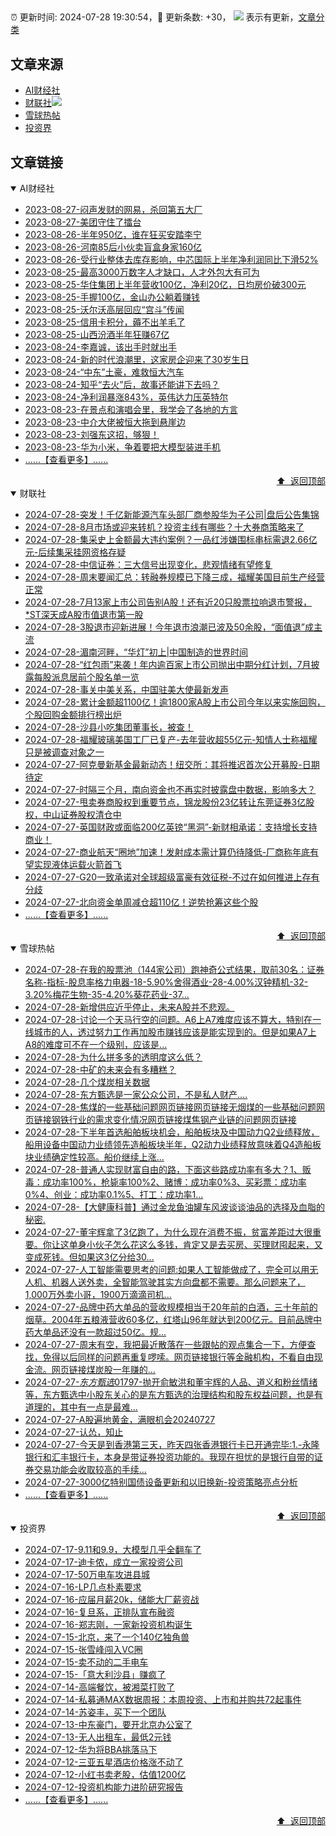 ##

:alarm_clock: 更新时间: 2024-07-28 19:30:54，:rocket: 更新条数: +30， ![](/assets/dot.png) 表示有更新，[文章分类](/TAGS.md)

## 文章来源

- [AI财经社](#ai财经社)  
- [财联社](#财联社)![](/assets/dot.png)   
- [雪球热帖](#雪球热帖)  
- [投资界](#投资界)  

## 文章链接

<details open>
<summary id="ai财经社">
 AI财经社
</summary>


- [2023-08-27-闷声发财的网易，杀回第五大厂](https://www.aicaijing.com.cn/article/18610)  
- [2023-08-27-美团守住了擂台](https://www.aicaijing.com.cn/article/18611)  
- [2023-08-26-半年950亿，谁在狂买安踏李宁](https://www.aicaijing.com.cn/article/18607)  
- [2023-08-26-河南85后小伙卖盲盒身家160亿](https://www.aicaijing.com.cn/article/18608)  
- [2023-08-26-受行业整体去库存影响，中芯国际上半年净利润同比下滑52%](https://www.aicaijing.com.cn/article/18609)  
- [2023-08-25-最高3000万数字人才缺口，人才外包大有可为](https://www.aicaijing.com.cn/article/18601)  
- [2023-08-25-华住集团上半年营收100亿，净利20亿，日均房价破300元](https://www.aicaijing.com.cn/article/18602)  
- [2023-08-25-手握100亿，金山办公躺着赚钱](https://www.aicaijing.com.cn/article/18603)  
- [2023-08-25-沃尔沃高层回应“宫斗”传闻](https://www.aicaijing.com.cn/article/18604)  
- [2023-08-25-信用卡积分，薅不出羊毛了](https://www.aicaijing.com.cn/article/18605)  
- [2023-08-25-山西汾酒半年狂赚67亿](https://www.aicaijing.com.cn/article/18606)  
- [2023-08-24-李嘉诚，该出手时就出手](https://www.aicaijing.com.cn/article/18596)  
- [2023-08-24-新的时代浪潮里，这家房企迎来了30岁生日](https://www.aicaijing.com.cn/article/18597)  
- [2023-08-24-“中东”土豪，难救恒大汽车](https://www.aicaijing.com.cn/article/18598)  
- [2023-08-24-知乎“去火”后，故事还能讲下去吗？](https://www.aicaijing.com.cn/article/18599)  
- [2023-08-24-净利润暴涨843%，英伟达力压英特尔](https://www.aicaijing.com.cn/article/18600)  
- [2023-08-23-在景点和演唱会里，我学会了各地的方言](https://www.aicaijing.com.cn/article/18591)  
- [2023-08-23-中介大佬被恒大拖到悬崖边](https://www.aicaijing.com.cn/article/18592)  
- [2023-08-23-刘强东这招，够狠！](https://www.aicaijing.com.cn/article/18593)  
- [2023-08-23-华为小米，争着要把大模型装进手机](https://www.aicaijing.com.cn/article/18594)  
- [......【查看更多】......](/details/AI财经社.md)

<div align="right"><a href="#文章来源">⬆ &nbsp;返回顶部</a></div>
</details>

<details open>
<summary id="财联社">
 财联社
</summary>


- [2024-07-28-突发！千亿新能源汽车头部厂商参股华为子公司|盘后公告集锦](https://www.cls.cn/detail/1746451)  
- [2024-07-28-8月市场或迎来转机？投资主线有哪些？十大券商策略来了](https://www.cls.cn/detail/1746442)  
- [2024-07-28-集采史上金额最大违约案例？一品红涉嫌围标串标需退2.66亿元-后续集采挂网资格存疑](https://www.cls.cn/detail/1746439)  
- [2024-07-28-中信证券：三大信号出现变化，悲观情绪有望修复](https://www.cls.cn/detail/1746394)  
- [2024-07-28-周末要闻汇总：转融券规模已下降三成，福耀美国目前生产经营正常](https://www.cls.cn/detail/1746387)  
- [2024-07-28-7月13家上市公司告别A股！还有近20只股票拉响退市警报，*ST深天成A股市值退市第一股](https://www.cls.cn/detail/1746274)  
- [2024-07-28-3股退市迎新进展！今年退市浪潮已波及50余股，“面值退”成主流](https://www.cls.cn/detail/1745647)  
- [2024-07-28-湄南河畔，“华灯”初上|中国制造的世界时间](https://www.cls.cn/detail/1746323)  
- [2024-07-28-“红包雨”来袭！年内逾百家上市公司抛出中期分红计划，7月披露每股派息居前个股名单一览](https://www.cls.cn/detail/1745455)  
- [2024-07-28-事关中美关系，中国驻美大使最新发声](https://www.cls.cn/detail/1746330)  
- [2024-07-28-累计金额超1100亿！逾1800家A股上市公司今年以来实施回购，个股回购金额排行榜出炉](https://www.cls.cn/detail/1745202)  
- [2024-07-28-沙县小吃集团董事长，被查！](https://www.cls.cn/detail/1746409)  
- [2024-07-28-福耀玻璃美国工厂已复产-去年营收超55亿元-知情人士称福耀只是被调查对象之一](https://www.cls.cn/detail/1746422)  
- [2024-07-27-阿克曼新基金最新动态！纽交所：其将推迟首次公开募股-日期待定](https://www.cls.cn/detail/1746087)  
- [2024-07-27-时隔三个月，南向资金也不再实时披露盘中数据，影响多大？](https://www.cls.cn/detail/1746081)  
- [2024-07-27-甩卖券商股权到重要节点，锦龙股份23亿转让东莞证券3亿股权，中山证券股权清仓中](https://www.cls.cn/detail/1746088)  
- [2024-07-27-英国财政或面临200亿英镑“黑洞”-新财相承诺：支持增长支持商业！](https://www.cls.cn/detail/1746114)  
- [2024-07-27-商业航天“圈地”加速！发射成本需计算仍待降低-厂商称年底有望实现液体运载火箭首飞](https://www.cls.cn/detail/1746179)  
- [2024-07-27-G20一致承诺对全球超级富豪有效征税-不过在如何推进上存有分歧](https://www.cls.cn/detail/1746156)  
- [2024-07-27-北向资金单周减仓超110亿！逆势抢筹这些个股](https://www.cls.cn/detail/1746244)  
- [......【查看更多】......](/details/财联社.md)

<div align="right"><a href="#文章来源">⬆ &nbsp;返回顶部</a></div>
</details>

<details open>
<summary id="雪球热帖">
 雪球热帖
</summary>


- [2024-07-28-在我的股票池（144家公司）跑神奇公式结果，取前30名：证券名称-指标-股息率格力电器-18-5.90%舍得酒业-28-4.00%汉钟精机-32-3.20%梅花生物-35-4.20%葵花药业-37...](https://xueqiu.com/1193805304/299055304)  
- [2024-07-28-新增供应近乎停止，未来A股并不悲观。](https://xueqiu.com/1910783512/299040367)  
- [2024-07-28-讨论一个天马行空的问题。A6上A7难度应该不算大，特别在一线城市的人，透过努力工作再加股市赚钱应该是能实现到的。但是如果A7上A8的难度可不在一个级别，应该是...](https://xueqiu.com/4852078852/299046657)  
- [2024-07-28-为什么拼多多的透明度这么低？](https://xueqiu.com/1803026560/299052123)  
- [2024-07-28-中矿的未来会有多糟糕？](https://xueqiu.com/3921202611/299035822)  
- [2024-07-28-几个煤炭相关数据](https://xueqiu.com/6014436876/299036463)  
- [2024-07-28-东方甄选是一家公众公司，不是私人财产....](https://xueqiu.com/9742512811/299039373)  
- [2024-07-28-焦煤的一些基础问题网页链接网页链接无烟煤的一些基础问题网页链接钢铁行业的需求变化情况网页链接煤焦钢产业链的问题网页链接](https://xueqiu.com/1437248694/299040833)  
- [2024-07-28-下半年首选船舶板块机会，船舶板块及中国动力Q2业绩释放，船用设备中国动力业绩领先造船板块半年，Q2动力业绩释放意味着Q4造船板块业绩确定性较高。船价继续上涨...](https://xueqiu.com/6451611049/299041459)  
- [2024-07-28-普通人实现财富自由的路，下面这些路成功率有多大？1、贩毒：成功率100%，枪毙率100%2、赌博：成功率0%3、买彩票：成功率0%4、创业：成功率0.1%5、打工：成功率1...](https://xueqiu.com/6372647010/299047674)  
- [2024-07-28-【大健康科普】通过金龙鱼油罐车风波谈谈油品的选择及血脂的秘密.](https://xueqiu.com/7875228039/299062335)  
- [2024-07-27-董宇辉拿了3亿跑了，为什么现在消费不振，贫富差距过大很重要。你让这单身小伙子怎么花这么多钱，肯定又是去买房、买理财囤起来，又变成死钱。但如果这3亿分给30...](https://xueqiu.com/1170975436/298992126)  
- [2024-07-27-人工智能需要思考的问题:如果人工智能做成了，完全可以用无人机、机器人送外卖，全智能驾驶其实方向盘都不需要。那么问题来了，1,000万外卖小哥，1900万滴滴司机...](https://xueqiu.com/9742512811/298995001)  
- [2024-07-27-品牌中药大单品的营收规模相当于20年前的白酒，三十年前的烟草。2004年五粮液营收60多亿，红塔山96年就达到200亿元。目前品牌中药大单品还没有一款超过50亿。规...](https://xueqiu.com/1472391509/299009206)  
- [2024-07-27-周末有空，我把最近散落在一些跟帖的观点集合一下，方便查找，免得以后同样的问题再重复啰嗦。网页链接银行等金融机构，不看自由现金流。网页链接煤炭股一年赚的...](https://xueqiu.com/1437248694/299004203)  
- [2024-07-27-$东方甄选01797$-抛开俞敏洪和董宇辉的人品、道义和粉丝情绪等，东方甄选中小股东关心的是东方甄选的治理结构和股东权益问题，也是有道理的，其中有一点是最难...](https://xueqiu.com/6654628252/298993542)  
- [2024-07-27-A股遍地黄金，满眼机会20240727](https://xueqiu.com/1553799558/299004961)  
- [2024-07-27-认怂，知止](https://xueqiu.com/6038415265/299007312)  
- [2024-07-27-今天是到香港第三天，昨天四张香港银行卡已开通完毕:1.-永隆银行和汇丰银行卡，本身是带证券投资功能的。我现在担忧的是银行自带的证券交易功能会收取较高的手续...](https://xueqiu.com/1570028916/299002971)  
- [2024-07-27-3000亿特别国债设备更新和以旧换新-投资策略亮点分析](https://xueqiu.com/9639558755/298990333)  
- [......【查看更多】......](/details/雪球热帖.md)

<div align="right"><a href="#文章来源">⬆ &nbsp;返回顶部</a></div>
</details>

<details open>
<summary id="投资界">
 投资界
</summary>


- [2024-07-17-9.11和9.9，大模型几乎全翻车了](https://posts.careerengine.us/p/6697778c44726b29bffa3a09)  
- [2024-07-17-迪卡侬，成立一家投资公司](https://posts.careerengine.us/p/6697778c44726b29bffa3a01)  
- [2024-07-17-50万电车攻进县城](https://posts.careerengine.us/p/6697779c831e1d29eea44253)  
- [2024-07-16-LP几点朴素要求](https://posts.careerengine.us/p/669636a8720ed522248054dc)  
- [2024-07-16-应届月薪20k，储能大厂薪资战](https://posts.careerengine.us/p/669636a8720ed522248054d4)  
- [2024-07-16-复旦系，正排队宣布融资](https://posts.careerengine.us/p/66963699cb38e136a496986c)  
- [2024-07-16-郑志刚，一家新投资机构诞生](https://posts.careerengine.us/p/66963699cb38e136a4969874)  
- [2024-07-15-北京，来了一个140亿独角兽](https://posts.careerengine.us/p/6694db59a0c3ac562b61f9af)  
- [2024-07-15-张雪峰闯入VC圈](https://posts.careerengine.us/p/6694db59a0c3ac562b61f9b7)  
- [2024-07-15-卖不动的二手电车](https://posts.careerengine.us/p/6694db6836b2f1565d9b541a)  
- [2024-07-15-「意大利沙县」赚疯了](https://posts.careerengine.us/p/6694db6836b2f1565d9b5422)  
- [2024-07-14-高端餐饮，被湘菜打败了](https://posts.careerengine.us/p/6693862333c6e710d0bf9dc4)  
- [2024-07-14-私募通MAX数据周报：本周投资、上市和并购共72起事件](https://posts.careerengine.us/p/6693862333c6e710d0bf9dcc)  
- [2024-07-14-苏姿丰，买下一个团队](https://posts.careerengine.us/p/6693861481427510b2b9c123)  
- [2024-07-13-中东豪门，要开北京办公室了](https://posts.careerengine.us/p/66922794a876f80d113b51fe)  
- [2024-07-13-无人出租车，最低2元钱](https://posts.careerengine.us/p/669227b82202ae0dfac5d713)  
- [2024-07-12-华为将BBA挑落马下](https://posts.careerengine.us/p/6690a6c68082df14ead7eaac)  
- [2024-07-12-三亚五星酒店价格涨不动了](https://posts.careerengine.us/p/6690a6c68082df14ead7eaa4)  
- [2024-07-12-小红书卖老股，估值1200亿](https://posts.careerengine.us/p/6690a6b756b00014bcc00e8f)  
- [2024-07-12-投资机构能力进阶研究报告](https://posts.careerengine.us/p/6690a6b756b00014bcc00e87)  
- [......【查看更多】......](/details/投资界.md)

<div align="right"><a href="#文章来源">⬆ &nbsp;返回顶部</a></div>
</details>
